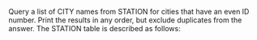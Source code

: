 Query a list of CITY names from STATION for cities that have an even ID number. Print the results in any order, but exclude duplicates from the answer.
The STATION table is described as follows:
